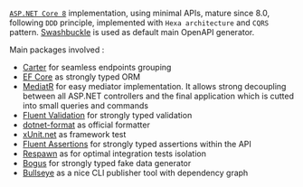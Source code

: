 [`ASP.NET Core 8`](https://docs.microsoft.com/aspnet/core/) implementation, using minimal APIs, mature since 8.0, following `DDD` principle, implemented with `Hexa architecture` and `CQRS` pattern. [Swashbuckle](https://github.com/domaindrivendev/Swashbuckle.AspNetCore) is used as default main OpenAPI generator.

Main packages involved :

* [Carter](https://github.com/CarterCommunity/Carter/) for seamless endpoints grouping
* [EF Core](https://docs.microsoft.com/ef/) as strongly typed ORM
* [MediatR](https://github.com/jbogard/MediatR) for easy mediator implementation. It allows strong decoupling between all ASP.NET controllers and the final application which is cutted into small queries and commands
* [Fluent Validation](https://fluentvalidation.net/) for strongly typed validation
* [dotnet-format](https://github.com/dotnet/format) as official formatter
* [xUnit.net](https://xunit.net/) as framework test
* [Fluent Assertions](https://fluentassertions.com/) for strongly typed assertions within the API
* [Respawn](https://github.com/jbogard/Respawn) as for optimal integration tests isolation
* [Bogus](https://github.com/bchavez/Bogus) for strongly typed fake data generator
* [Bullseye](https://github.com/adamralph/bullseye) as a nice CLI publisher tool with dependency graph
